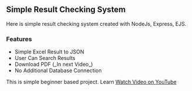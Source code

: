 ## Simple Result Checking System
Here is simple result checking system created with NodeJs, Express, EJS.

### Features
<ul>
  <li>Simple Excel Result to JSON</li>
  <li>User Can Search Results</li>
  <li>Download PDF (_In next Video_)
</li>
  <li>No Additional Database Connection</li>
</ul>

This is simple beginner based project.
Learn [Watch Video on YouTube](https://youtube.com/@sarfarazunarr)
